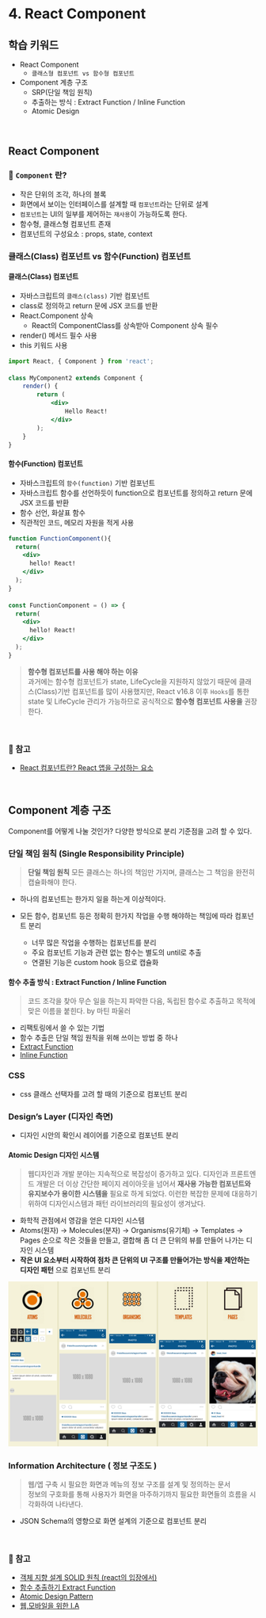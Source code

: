 # 4. React Component

## 학습 키워드

- React Component
  - `클래스형 컴포넌트 vs 함수형 컴포넌트`
- Component 계층 구조
  - SRP(단일 책임 원칙)
  - 추출하는 방식 : Extract Function / Inline Function
  - Atomic Design

<br/>

## React Component

### 📖 `Component` 란?

- 작은 단위의 조각, 하나의 블록
- 화면에서 보이는 인터페이스를 설계할 때 `컴포넌트`라는 단위로 설계
- `컴포넌트`는 UI의 일부를 제어하는 `재사용`이 가능하도록 한다.
- 함수형, 클래스형 컴포넌트 존재
- 컴포넌트의 구성요소 : props, state, context

### 클래스(Class) 컴포넌트 vs 함수(Function) 컴포넌트

#### 클래스(Class) 컴포넌트

- 자바스크립트의 `클래스(class)` 기반 컴포넌트
- class로 정의하고 return 문에 JSX 코드를 반환
- React.Component 상속
  - React의 ComponentClass를 상속받아 Component 상속 필수
- render() 메서드 필수 사용
- this 키워드 사용

```jsx
import React, { Component } from 'react'; 

class MyComponent2 extends Component {
    render() {
        return (
            <div>
                Hello React!
            </div>
        );
    }
}
```

#### 함수(Function) 컴포넌트

- 자바스크립트의 `함수(function)` 기반 컴포넌트
- 자바스크립트 함수를 선언하듯이 function으로 컴포넌트를 정의하고 return 문에 JSX 코드를 반환
- 함수 선언, 화살표 함수
- 직관적인 코드, 메모리 자원을 적게 사용

```jsx
function FunctionComponent(){
  return(
    <div>
      hello! React! 
    </div>
  );
}

const FunctionComponent = () => {
  return(
    <div>
      hello! React! 
    </div>
  );
}
```

> __함수형 컴포넌트를 사용 해야 하는 이유__  
과거에는 함수형 컴포넌트가 state, LifeCycle을 지원하지 않았기 때문에 클래스(Class)기반 컴포넌트를 많이 사용했지만, React v16.8 이후 `Hooks`를 통한 state 및 LifeCycle 관리가 가능하므로 공식적으로 __함수형 컴포넌트 사용을__ 권장한다.  

<br/>

### 🔗 참고

- [React 컴포넌트란? React 앱을 구성하는 요소](https://life-with-coding.tistory.com/508)

<br/>

## Component 계층 구조

Component를 어떻게 나눌 것인가? 다양한 방식으로 분리 기준점을 고려 할 수 있다.

### 단일 책임 원칙 (Single Responsibility Principle)

  > __단일 책임 원칙__
  모든 클래스는 하나의 책임만 가지며, 클래스는 그 책임을 완전히 캡슐화해야 한다.

- 하나의 컴포넌트는 한가지 일을 하는게 이상적이다.
- 모든 함수, 컴포넌트 등은 정확히 한가지 작업을 수행 해야하는 책임에 따라 컴포넌트 분리

  - 너무 많은 작업을 수행하는 컴포넌트를 분리
  - 주요 컴포넌트 기능과 관련 없는 함수는 별도의 until로 추출
  - 연결된 기능은 custom hook 등으로 캡슐화

#### 함수 추출 방식 : Extract Function / Inline Function

> 코드 조각을 찾아 무슨 일을 하는지 파악한 다음, 독립된 함수로 추출하고 목적에 맞은 이름을 붙힌다. by 마틴 파울러

- 리팩토링에서 쓸 수 있는 기법
- 함수 추출은 단일 책임 원칙을 위해 쓰이는 방법 중 하나
- [Extract Function](https://refactoring.com/catalog/extractFunction.html)
- [Inline Function](https://refactoring.com/catalog/inlineFunction.html)  

### CSS

- css 클래스 선택자를 고려 할 때의 기준으로 컴포넌트 분리

### Design’s Layer (디자인 측면)

- 디자인 시안의 확인시 레이어를 기준으로 컴포넌트 분리

#### Atomic Design 디자인 시스템

  > 웹디자인과 개발 분야는 지속적으로 복잡성이 증가하고 있다. 디자인과 프론트엔드 개발은 더 이상 간단한 페이지 레이아웃을 넘어서
  __재사용 가능한 컴포넌트와 유지보수가 용이한 시스템을__ 필요로 하게 되었다. 이런한 복잡한 문제에 대응하기 위하여 디자인시스템과 패턴 라이브러리의 필요성이 생겨났다.

- 화학적 관점에서 영감을 얻은 디자인 시스템
- Atoms(원자) -> Molecules(분자) -> Organisms(유기체) -> Templates -> Pages 순으로 작은 것들을 만들고,
   결합해 좀 더 큰 단위의 뷰를 만들어 나가는 디자인 시스템
- __작은 UI 요소부터 시작하여 점차 큰 단위의 UI 구조를 만들어가는 방식을 제안하는 디자인 패턴__ 으로 컴포넌트 분리

![Atomic Design Pattern](./image/atomic_design.png)

### Information Architecture ( 정보 구조도 )

> 웹/엡 구축 시 필요한 화면과 메뉴의 정보 구조를 설계 및 정의하는 문서 <br/> 정보의 구호화를 통해 사용자가 화면을 마주하기까지 필요한 화면들의 흐름을 시각화하여 나타낸다.

- JSON Schema의 영향으로 화면 설계의 기준으로 컴포넌트 분리

<br/>

### 🔗 참고

- [객체 지향 설계 SOLID 원칙 (react의 입장에서)](https://velog.io/@jiwonyyy/객체-지향-설계-SOLID-원칙-react의-입장에서)
- [함수 추출하기 Extract Function](https://velog.io/@phjppo0918/함수-추출하기-Extract-Function)
- [Atomic Design Pattern](https://velog.io/@seul06/AtomicDesignPattern)
- [웹,모바일을 위한 I.A](https://plavement.tistory.com/27)
